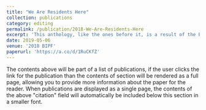 ```yaml
---
title: "We Are Residents Here"
collection: publications
category: editing
permalink: /publication/2018-We-Are-Residents-Here
excerpt: 'This anthology, like the ones before it, is a result of the Bridgewater International Poetry Festival, which is held annually at Bridgewater College in the middle of Virginia's Shenandoah Valley. The anthology begins with poems that describe who we, the collective whole, are and how we feel. As you read these poems, and indeed, all of the poems collected here, I challenge you to dive deeper than the surface of these poems and to explore the true depth of the lives presented.'
date: 2019-05-06
venue: '2018 BIPF'
paperurl: 'https://a.co/d/1RuCKfZ'
---
```


The contents above will be part of a list of publications, if the user clicks the link for the publication than the contents of section will be rendered as a full page, allowing you to provide more information about the paper for the reader. When publications are displayed as a single page, the contents of the above "citation" field will automatically be included below this section in a smaller font.

